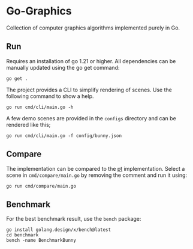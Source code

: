 # Go-Graphics
Collection of computer graphics algorithms implemented purely in Go.

## Run
Requires an installation of go 1.21 or higher. All dependencies can be manually updated using the go get command:
```shell
go get .
```

The project provides a CLI to simplify rendering of scenes. Use the following command to show a help.
```shell
go run cmd/cli/main.go -h
```
A few demo scenes are provided in the `configs` directory and can be rendered like this;
```shell
go run cmd/cli/main.go -f config/bunny.json
```

## Compare
The implementation can be compared to the [pt](https://github.com/fogleman/pt) implementation. Select a scene in `cmd/compare/main.go` by removing the comment and run it using:
```shell
go run cmd/compare/main.go
```

## Benchmark
For the best benchmark result, use the `bench` package:
```shell
go install golang.design/x/bench@latest
cd benchmark
bench -name BenchmarkBunny
```
